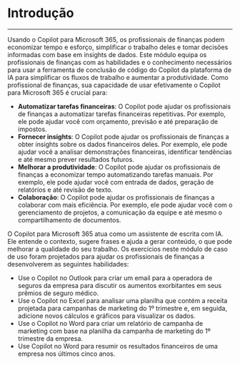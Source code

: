 # Introdução
---
Usando o Copilot para Microsoft 365, os profissionais de finanças podem economizar tempo e esforço, simplificar o trabalho deles e tomar decisões informadas com base em insights de dados. Este módulo equipa os profissionais de finanças com as habilidades e o conhecimento necessários para usar a ferramenta de conclusão de código do Copilot da plataforma de IA para simplificar os fluxos de trabalho e aumentar a produtividade. Como profissional de finanças, sua capacidade de usar efetivamente o Copilot para Microsoft 365 é crucial para:

 -  **Automatizar tarefas financeiras**: O Copilot pode ajudar os profissionais de finanças a automatizar tarefas financeiras repetitivas. Por exemplo, ele pode ajudar você com orçamento, previsão e até preparação de impostos.
 -  **Fornecer insights**: O Copilot pode ajudar os profissionais de finanças a obter insights sobre os dados financeiros deles. Por exemplo, ele pode ajudar você a analisar demonstrações financeiras, identificar tendências e até mesmo prever resultados futuros.
 -  **Melhorar a produtividade**: O Copilot pode ajudar os profissionais de finanças a economizar tempo automatizando tarefas manuais. Por exemplo, ele pode ajudar você com entrada de dados, geração de relatórios e até revisão de texto.
 -  **Colaboração**: O Copilot pode ajudar os profissionais de finanças a colaborar com mais eficiência. Por exemplo, ele pode ajudar você com o gerenciamento de projetos, a comunicação da equipe e até mesmo o compartilhamento de documentos.

O Copilot para Microsoft 365 atua como um assistente de escrita com IA. Ele entende o contexto, sugere frases e ajuda a gerar conteúdo, o que pode melhorar a qualidade do seu trabalho. Os exercícios neste módulo de caso de uso foram projetados para ajudar os profissionais de finanças a desenvolverem as seguintes habilidades:

 -  Use o Copilot no Outlook para criar um email para a operadora de seguros da empresa para discutir os aumentos exorbitantes em seus prêmios de seguro médico.
 -  Use o Copilot no Excel para analisar uma planilha que contém a receita projetada para campanhas de marketing do 1º trimestre e, em seguida, adicione novos cálculos e gráficos para visualizar os dados.
 -  Use o Copilot no Word para criar um relatório de campanha de marketing com base na planilha da campanha de marketing do 1º trimestre da empresa.
 -  Use Copilot no Word para resumir os resultados financeiros de uma empresa nos últimos cinco anos.
